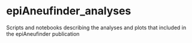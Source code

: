 # epiAneufinder_analyses
Scripts and notebooks describing the analyses and plots that included in the epiAneufinder publication

